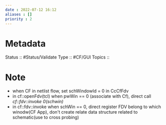 ```yaml
---
date : 2022-07-12 16:12
aliases : []
priority : 2
---
```

# Metadata
Status :: #Status/Validate 
Type ::  #CF/GUI 
Topics :: 
# Note
* when CF in netlist flow, set schWindowId = 0 in CcCfFdv
* in cf::openFdv(tcl) when pwWin == 0 (associate with Cf), direct call *cf::fdv::invoke 0(schwin)*
* in cf::fdv::invoke when schWin == 0, direct register FDV belong to which winodw(CF App), don't create relate data  structure related to schematic(use to cross probing) 
